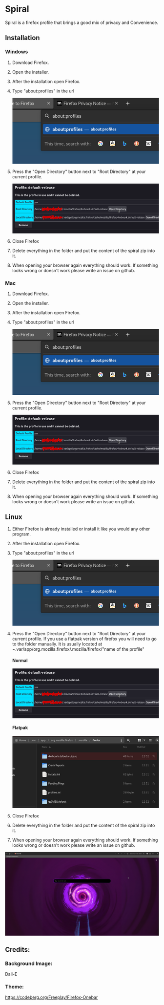 # Spiral

Spiral is a firefox profile that brings a good mix of privacy and Convenience.

## Installation

### Windows

1. Download Firefox.

2. Open the installer.

3. After the installation open Firefox.

4. Type "about:profiles" in the url
   
   ![Screenshot from 2023-06-07 12-52-16.png](https://github.com/UuBroot/Spiral-Browser/blob/main/readmepictures/Screenshot%20from%202023-06-07%2012-52-16.png?raw=true)

5. Press the "Open Directory" button next to "Root Directory" at your current profile.
   
   ![](https://github.com/UuBroot/Spiral-Browser/blob/main/readmepictures/Screenshot%20from%202023-06-07%2012-52-47.png?raw=true)

6. Close Firefox

7. Delete everything in the folder and put the content of the spiral zip into it.

8. When opening your browser again everything should work. If something looks wrong or doesn't work please write an issue on github.

### Mac

1. Download Firefox.

2. Open the installer.

3. After the installation open Firefox.

4. Type "about:profiles" in the url
   
   ![Screenshot from 2023-06-07 12-52-16.png](https://github.com/UuBroot/Spiral-Browser/blob/main/readmepictures/Screenshot%20from%202023-06-07%2012-52-16.png?raw=true)

5. Press the "Open Directory" button next to "Root Directory" at your current profile.
   
   ![](https://github.com/UuBroot/Spiral-Browser/blob/main/readmepictures/Screenshot%20from%202023-06-07%2012-52-47.png?raw=true)

6. Close Firefox

7. Delete everything in the folder and put the content of the spiral zip into it.

8. When opening your browser again everything should work. If something looks wrong or doesn't work please write an issue on github.

## Linux

1. Either Firefox is already installed or install it like you would any other program.

2. After the installation open Firefox.

3. Type "about:profiles" in the url
   
   ![Screenshot from 2023-06-07 12-52-16.png](https://github.com/UuBroot/Spiral-Browser/blob/main/readmepictures/Screenshot%20from%202023-06-07%2012-52-16.png?raw=true)
   
   

4. Press the "Open Directory" button next to "Root Directory" at your current profile. If you use a flatpak version of firefox you will need to go to the folder manually. It is usually located at ~.var/app/org.mozilla.firefox/.mozilla/firefox/"name of the profile" 
   
   #### Normal
   
   ![](https://github.com/UuBroot/Spiral-Browser/blob/main/readmepictures/Screenshot%20from%202023-06-07%2012-52-47.png?raw=true)
   
   #### Flatpak
   
   ![](https://github.com/UuBroot/Spiral-Browser/blob/main/readmepictures/Screenshot%20from%202023-06-07%2012-54-17.png?raw=true)

5. Close Firefox

6. Delete everything in the folder and put the content of the spiral zip into it.

7. When opening your browser again everything should work. If something looks wrong or doesn't work please write an issue on github.

![](https://github.com/UuBroot/Spiral-Browser/blob/main/readmepictures/Screenshot%20from%202023-06-07%2012-55-18.png?raw=true)

## Credits:

### Background Image:

Dall-E

### Theme:

https://codeberg.org/Freeplay/Firefox-Onebar
